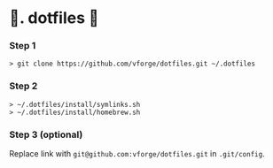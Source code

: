# 🦄. dotfiles 🦄

### Step 1
```shell
> git clone https://github.com/vforge/dotfiles.git ~/.dotfiles
```

### Step 2
```shell
> ~/.dotfiles/install/symlinks.sh
> ~/.dotfiles/install/homebrew.sh
```

### Step 3 (optional)
Replace link with `git@github.com:vforge/dotfiles.git` in `.git/config`.
